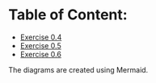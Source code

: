 # Table of Content:
- [Exercise 0.4](https://github.com/mPuchadesdo/Full-stack-open-2024/blob/main/part%200/Exercise%200.4.md)
- [Exercise 0.5](https://github.com/mPuchadesdo/Full-stack-open-2024/blob/main/part%200/Exercise%200.5.md)
- [Exercise 0.6](https://github.com/mPuchadesdo/Full-stack-open-2024/blob/main/part%200/Exercise%200.6.md)

The diagrams are created using Mermaid.
